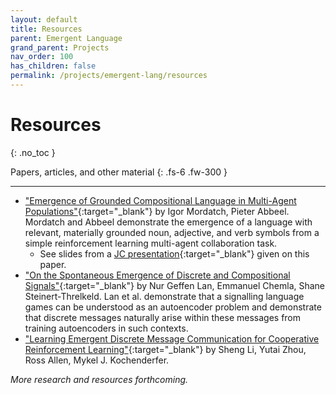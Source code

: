 ```yaml
---
layout: default
title: Resources
parent: Emergent Language
grand_parent: Projects
nav_order: 100
has_children: false
permalink: /projects/emergent-lang/resources
---
```


# Resources
{: .no_toc }

Papers, articles, and other material
{: .fs-6 .fw-300 }

---

- ["Emergence of Grounded Compositional Language in Multi-Agent Populations"](https://arxiv.org/abs/1703.04908){:target="_blank"} by Igor Mordatch, Pieter Abbeel. Mordatch and Abbeel demonstrate the emergence of a language with relevant, materially grounded noun, adjective, and verb symbols from a simple reinforcement learning multi-agent collaboration task.
  - See slides from a [JC presentation](https://interactive-intelligence.github.io/jc/win2022/meeting-3#emergence-of-grounded-compositional-language-in-multi-agent-populations){:target="_blank"} given on this paper.
- ["On the Spontaneous Emergence of Discrete and Compositional Signals"](https://aclanthology.org/2020.acl-main.433.pdf){:target="_blank"} by Nur Geffen Lan, Emmanuel Chemla, Shane Steinert-Threlkeld. Lan et al. demonstrate that a signalling language games can be understood as an autoencoder problem and demonstrate that discrete messages naturally arise within these messages from training autoencoders in such contexts.
- ["Learning Emergent Discrete Message Communication for Cooperative Reinforcement Learning"](https://arxiv.org/pdf/2102.12550.pdf){:target="_blank"} by Sheng Li, Yutai Zhou, Ross Allen, Mykel J. Kochenderfer. 

*More research and resources forthcoming.*

